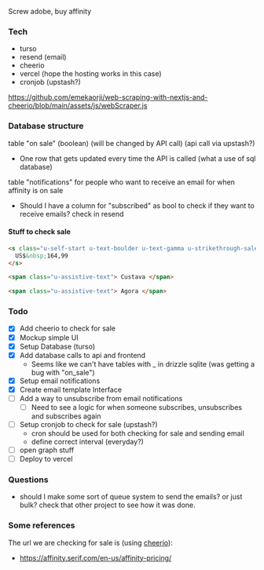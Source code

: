 Screw adobe, buy affinity

### Tech

- turso
- resend (email)
- cheerio
- vercel (hope the hosting works in this case)
- cronjob (upstash?)

https://github.com/emekaorji/web-scraping-with-nextjs-and-cheerio/blob/main/assets/js/webScraper.js

### Database structure

table "on sale" (boolean) (will be changed by API call) (api call via upstash?)

- One row that gets updated every time the API is called (what a use of sql database)

table "notifications" for people who want to receive an email for when affinity is on sale

- Should I have a column for "subscribed" as bool to check if they want to receive emails?
  check in resend

#### Stuff to check sale

```html
<s class="u-self-start u-text-boulder u-text-gamma u-strikethrough-sale u-lh-1">
  US$&nbsp;164,99
</s>

<span class="u-assistive-text"> Custava </span>

<span class="u-assistive-text"> Agora </span>
```

### Todo

- [x] Add cheerio to check for sale
- [x] Mockup simple UI
- [x] Setup Database (turso)
- [x] Add database calls to api and frontend
  - Seems like we can't have tables with \_ in drizzle sqlite (was getting a bug with "on_sale")
- [x] Setup email notifications
- [x] Create email template Interface
- [ ] Add a way to unsubscribe from email notifications
  - [ ] Need to see a logic for when someone subscribes, unsubscribes and subscribes again
- [ ] Setup cronjob to check for sale (upstash?)
  - cron should be used for both checking for sale and sending email
  - define correct interval (everyday?)
- [ ] open graph stuff
- [ ] Deploy to vercel

### Questions

- should I make some sort of queue system to send the emails? or just bulk? check that other project to see how it was done.

### Some references

The url we are checking for sale is (using [cheerio](https://github.com/cheeriojs/cheerio)):

- https://affinity.serif.com/en-us/affinity-pricing/
